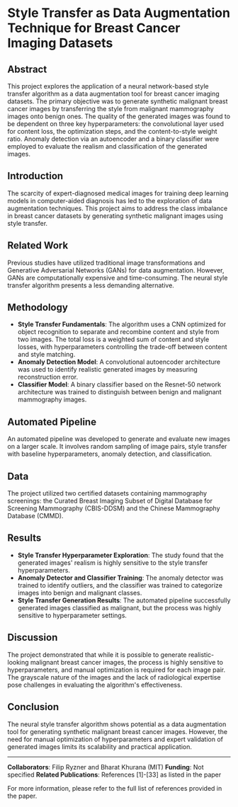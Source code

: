 # Style Transfer as Data Augmentation Technique for Breast Cancer Imaging Datasets

## Abstract
This project explores the application of a neural network-based style transfer algorithm as a data augmentation tool for breast cancer imaging datasets. The primary objective was to generate synthetic malignant breast cancer images by transferring the style from malignant mammography images onto benign ones. The quality of the generated images was found to be dependent on three key hyperparameters: the convolutional layer used for content loss, the optimization steps, and the content-to-style weight ratio. Anomaly detection via an autoencoder and a binary classifier were employed to evaluate the realism and classification of the generated images.

## Introduction
The scarcity of expert-diagnosed medical images for training deep learning models in computer-aided diagnosis has led to the exploration of data augmentation techniques. This project aims to address the class imbalance in breast cancer datasets by generating synthetic malignant images using style transfer.

## Related Work
Previous studies have utilized traditional image transformations and Generative Adversarial Networks (GANs) for data augmentation. However, GANs are computationally expensive and time-consuming. The neural style transfer algorithm presents a less demanding alternative.

## Methodology
- **Style Transfer Fundamentals**: The algorithm uses a CNN optimized for object recognition to separate and recombine content and style from two images. The total loss is a weighted sum of content and style losses, with hyperparameters controlling the trade-off between content and style matching.
- **Anomaly Detection Model**: A convolutional autoencoder architecture was used to identify realistic generated images by measuring reconstruction error.
- **Classifier Model**: A binary classifier based on the Resnet-50 network architecture was trained to distinguish between benign and malignant mammography images.

## Automated Pipeline
An automated pipeline was developed to generate and evaluate new images on a larger scale. It involves random sampling of image pairs, style transfer with baseline hyperparameters, anomaly detection, and classification.

## Data
The project utilized two certified datasets containing mammography screenings: the Curated Breast Imaging Subset of Digital Database for Screening Mammography (CBIS-DDSM) and the Chinese Mammography Database (CMMD).

## Results
- **Style Transfer Hyperparameter Exploration**: The study found that the generated images' realism is highly sensitive to the style transfer hyperparameters.
- **Anomaly Detector and Classifier Training**: The anomaly detector was trained to identify outliers, and the classifier was trained to categorize images into benign and malignant classes.
- **Style Transfer Generation Results**: The automated pipeline successfully generated images classified as malignant, but the process was highly sensitive to hyperparameter settings.

## Discussion
The project demonstrated that while it is possible to generate realistic-looking malignant breast cancer images, the process is highly sensitive to hyperparameters, and manual optimization is required for each image pair. The grayscale nature of the images and the lack of radiological expertise pose challenges in evaluating the algorithm's effectiveness.

## Conclusion
The neural style transfer algorithm shows potential as a data augmentation tool for generating synthetic malignant breast cancer images. However, the need for manual optimization of hyperparameters and expert validation of generated images limits its scalability and practical application.

---

**Collaborators**: Filip Ryzner and Bharat Khurana (MIT)
**Funding**: Not specified
**Related Publications**: References [1]-[33] as listed in the paper

For more information, please refer to the full list of references provided in the paper.
